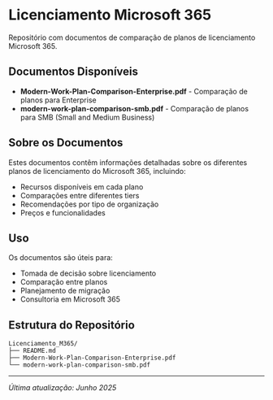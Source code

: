 # Licenciamento Microsoft 365

Repositório com documentos de comparação de planos de licenciamento Microsoft 365.

## Documentos Disponíveis

- **Modern-Work-Plan-Comparison-Enterprise.pdf** - Comparação de planos para Enterprise
- **modern-work-plan-comparison-smb.pdf** - Comparação de planos para SMB (Small and Medium Business)

## Sobre os Documentos

Estes documentos contêm informações detalhadas sobre os diferentes planos de licenciamento do Microsoft 365, incluindo:

- Recursos disponíveis em cada plano
- Comparações entre diferentes tiers
- Recomendações por tipo de organização
- Preços e funcionalidades

## Uso

Os documentos são úteis para:
- Tomada de decisão sobre licenciamento
- Comparação entre planos
- Planejamento de migração
- Consultoria em Microsoft 365

## Estrutura do Repositório

```
Licenciamento_M365/
├── README.md
├── Modern-Work-Plan-Comparison-Enterprise.pdf
└── modern-work-plan-comparison-smb.pdf
```

---
*Última atualização: Junho 2025*